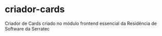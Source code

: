 # criador-cards

Criador de Cards criado no módulo frontend essencial da Residência de Software da Serratec
